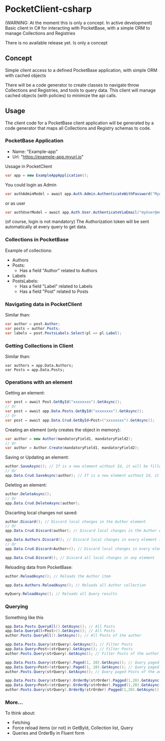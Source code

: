 # PocketClient-csharp
(WARNING: At the moment this is only a concept. In active development) Basic client in C# for interacting with PocketBase, with a simple ORM to manage Collections and Registries

There is no available release yet. Is only a concept

## Concept
Simple client access to a defined PocketBase application, with simple ORM with cached objects

There will be a code generator to create classes to navigate throw Collections and Registries, and tools to query data. This client will manage cached objects (with policies) to minimize the api calls.

## Usage
The client code for a PocketBase client application will be generated by a code generator that maps all Collections and Registry schemas to code.

### PocketBase Application
- Name: "Example-app"
- Url: "https://example-app.myurl.io"

Ussage in PocketClient
```csharp
var app = new ExampleAppApplication();
```
You could login as Admin
```csharp
var authAdminModel = await app.Auth.Admin.AuthenticateWithPassword("MyAdmin@email.com", "myAdminPwd");
```
or as user
```csharp
var authUserModel = await app.Auth.User.AuthenticateViaEmail("myUser@email.com", "myUserPwd");
```
(of course, login is not mandatory)
The Authorization token will be sent automatically at every query to get data.

### Collections in PocketBase
Example of collections:
- Authors
- Posts:
  - Has a field "Author" related to Authors
- Labels
- PostsLabels:
  - Has a field "Label" related to Labels
  - Has a field "Post" related to Posts
  
### Navigating data in PocketClient
Similar than:
```csharp
var author = post.Author;
var posts = author.Posts;
var labels = post.PostsLabels.Select(pl => pl.Label);
```
### Getting Collections in Client
Similar than:
```charp
var authors = app.Data.Authors;
var Posts = app.Data.Posts;
```

### Operations with an element
Getting an element:
```csharp
var post = await Post.GetById("xxxxxxxx").GetAsync();
// Or
var post = await app.Data.Posts.GetById("xxxxxxxx").GetAsync();
// Or
var post = await app.Data.Crud.GetById<Post>("xxxxxxxx").GetAsync();
```

Creating an element (only creates the object in memory):
```csharp
var author = new Author(mandatoryField1, mandatoryField2);
// Or
var author = Author.Create(mandatoryField1, mandatoryField2);
```

Saving or Updating an element:
```csharp
author.SaveAsync(); // If is a new element without Id, it will be filled from PocketBae after saved
// Or
app.Data.Crud.SaveAsync(author); // If is a new element without Id, it will be filled from PocketBae after saved
```

Deleting an element:
```csharp
author.DeleteAsync(); 
// Or
app.Data.Crud.DeleteAsync(author); 
```

Discarting local changes not saved:
```csharp
author.Discard(); // Discard local changes in the Author element
// Or
app.Data.Crud.Discard(author); // Discard local changes in the Author element

app.Data.Authors.Discard(); // Discard local changes in every element in Authors collection
// Or
app.Data.Crud.Discard<Author>(); // Discard local changes in every element of type Author

app.Data.Crud.Discard(); // Discard all local changes in any element
```

Reloading data from PocketBase:
```csharp
author.ReloadAsync(); // Reloads the Author item

app.Data.Authors.ReloadAsync(); // Reloads all Author collection

myQuery.ReloadAsync(); // Reloads all Query results
```

### Querying
Something like this
```csharp
app.Data.Posts.QueryAll().GetAsync(); // All Posts
app.Data.QueryAll<Post>().GetAsync(); // All Posts
author.Posts.QueryAll().GetAsync(); // All Posts of the author

app.Data.Posts.Query(strQuery).GetAsync(); // Filter Posts
app.Data.Query<Post>(strQuery).GetAsync(); // Filter Posts
author.Posts.Query(strQuery).GetAsync(); // Filter Posts of the author

app.Data.Posts.Query(strQuery).Paged(1, 20).GetAsync(); // Query paged
app.Data.Query<Post>(strQuery).Paged(1, 20).GetAsync(); // Query paged
author.Posts.Query(strQuery).GetAsync(); // Query paged Posts of the author

app.Data.Posts.Query(strQuery).OrderBy(strOrder).Pagged(1,20).GetAsync(); // Ordered and Paged
app.Data.Query<Post>(strQuery).OrderBy(strOrder).Pagged(1,20).GetAsync();
author.Posts.Query(strQuery).OrderBy(strOrder).Pagged(1,20).GetAsync(); // Query ordered and paged Posts of the author
```

### More...
To think about:
- Fetching
- Force reload items (or not) in GetById, Collection list, Query
- Queries and OrderBy in Fluent form
